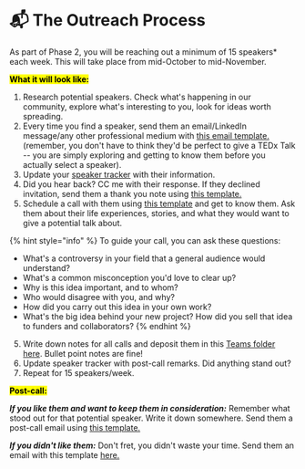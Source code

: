 # 📬 The Outreach Process

As part of Phase 2, you will be reaching out a minimum of 15 speakers\* each week. This will take place from mid-October to mid-November.&#x20;

<mark style="background-color:yellow;">**What it will look like:**</mark>

1. Research potential speakers. Check what's happening in our community, explore what's interesting to you, look for ideas worth spreading.
2. Every time you find a speaker, send them an email/LinkedIn message/any other professional medium with [this email template.](https://docs.google.com/document/d/1IJvOWfn3vwh5xCA617b83frXYfcrC6OkoNHwX8uWwvc/edit#heading=h.krdwz6nvdmmv)  (remember, you don't have to think they'd be perfect to give a TEDx Talk -- you are simply exploring and getting to know them before you actually select a speaker).&#x20;
3. Update your [speaker tracker](https://indiana.sharepoint.com/:x:/r/sites/O365-TEDxI/Shared%20Documents/Curation/Resources/Trackers/Outreach%20Tracker.xlsx?d=w47fdeaf1e03b49589d60ceb35281ebbe\&csf=1\&web=1\&e=9sw1Bk) with their information.&#x20;
4. Did you hear back? CC me with their response. If they declined invitation, send them a thank you note using [this template.](https://docs.google.com/document/d/1IJvOWfn3vwh5xCA617b83frXYfcrC6OkoNHwX8uWwvc/edit#heading=h.zegwrgp6dhk6)
5. Schedule a call with them using [this template](https://docs.google.com/document/d/1IJvOWfn3vwh5xCA617b83frXYfcrC6OkoNHwX8uWwvc/edit#heading=h.5s42vz5sjeyl) and get to know them. Ask them about their life experiences, stories, and what they would want to give a potential talk about.

{% hint style="info" %}
To guide your call, you can ask these questions:

* What's a controversy in your field that a general audience would understand?
* What's a common misconception you'd love to clear up?
* Why is this idea important, and to whom?
* Who would disagree with you, and why?
* How did you carry out this idea in your own work?
* What's the big idea behind your new project? How did you sell that idea to funders and collaborators?
{% endhint %}

5. Write down notes for all calls and deposit them in this [Teams folder here](https://indiana.sharepoint.com/:f:/r/sites/O365-TEDxI/Shared%20Documents/Curation/Outreach/Call%20Notes?csf=1\&web=1\&e=lJLQgB). Bullet point notes are fine!
6. Update speaker tracker with post-call remarks. Did anything stand out?
7. Repeat for 15 speakers/week.

<mark style="background-color:yellow;">**Post-call:**</mark>

_**If you like them and want to keep them in consideration:**_ Remember what stood out for that potential speaker. Write it down somewhere. Send them a post-call email using [this template.](https://docs.google.com/document/d/1IJvOWfn3vwh5xCA617b83frXYfcrC6OkoNHwX8uWwvc/edit#heading=h.1h4ta8zj6rf)

_**If you didn't like them:**_ Don't fret, you didn't waste your time. Send them an email with this template [here.](https://docs.google.com/document/d/1IJvOWfn3vwh5xCA617b83frXYfcrC6OkoNHwX8uWwvc/edit#heading=h.lc1xa8wpisl)





